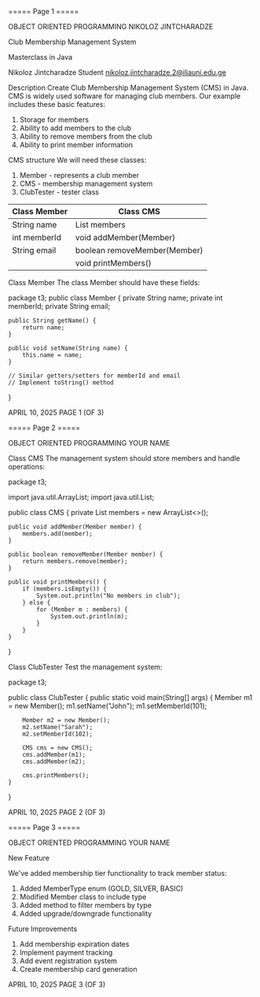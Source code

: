 ===== Page 1 =====

OBJECT ORIENTED PROGRAMMING    NIKOLOZ JINTCHARADZE

Club Membership Management System

Masterclass in Java

Nikoloz Jintcharadze
Student
nikoloz.jintcharadze.2@iliauni.edu.ge

Description
Create Club Membership Management System (CMS) in Java. CMS is widely used software for managing club members. Our example includes these basic features:
1. Storage for members
2. Ability to add members to the club
3. Ability to remove members from the club
4. Ability to print member information

CMS structure
We will need these classes:
1. Member - represents a club member
2. CMS - membership management system
3. ClubTester - tester class

| Class Member | Class CMS |
|---|---|
| String name | List<Member> members |
| int memberId | void addMember(Member) |
| String email | boolean removeMember(Member) |
|  | void printMembers() |

Class Member
The class Member should have these fields:

package t3;
public class Member {
    private String name;
    private int memberId;
    private String email;

    public String getName() {
        return name;
    }

    public void setName(String name) {
        this.name = name;
    }

    // Similar getters/setters for memberId and email
    // Implement toString() method
}

APRIL 10, 2025    PAGE 1 (OF 3)

===== Page 2 =====

OBJECT ORIENTED PROGRAMMING    YOUR NAME

Class CMS
The management system should store members and handle operations:

package t3;

import java.util.ArrayList;
import java.util.List;

public class CMS {
    private List<Member> members = new ArrayList<>();

    public void addMember(Member member) {
        members.add(member);
    }

    public boolean removeMember(Member member) {
        return members.remove(member);
    }

    public void printMembers() {
        if (members.isEmpty()) {
            System.out.println("No members in club");
        } else {
            for (Member m : members) {
                System.out.println(m);
            }
        }
    }
}

Class ClubTester
Test the management system:

package t3;

public class ClubTester {
    public static void main(String[] args) {
        Member m1 = new Member();
        m1.setName("John");
        m1.setMemberId(101);
        
        Member m2 = new Member();
        m2.setName("Sarah");
        m2.setMemberId(102);

        CMS cms = new CMS();
        cms.addMember(m1);
        cms.addMember(m2);
        
        cms.printMembers();
    }
}

APRIL 10, 2025    PAGE 2 (OF 3)

===== Page 3 =====

OBJECT ORIENTED PROGRAMMING    YOUR NAME

New Feature

We've added membership tier functionality to track member status:

1. Added MemberType enum (GOLD, SILVER, BASIC)
2. Modified Member class to include type
3. Added method to filter members by type
4. Added upgrade/downgrade functionality

Future Improvements

1. Add membership expiration dates
2. Implement payment tracking
3. Add event registration system
4. Create membership card generation

APRIL 10, 2025    PAGE 3 (OF 3)